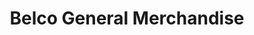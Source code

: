 ---
title: "Belco General Merchandise"
url: /san-pablo/belco-general-merchandise/
shop: Dorfladen
---